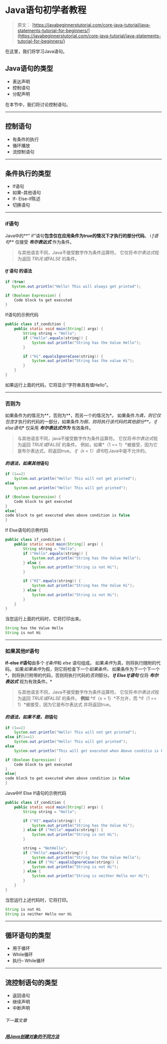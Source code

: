 # Java语句初学者教程

> 原文： [https://javabeginnerstutorial.com/core-java-tutorial/java-statements-tutorial-for-beginners/](https://javabeginnerstutorial.com/core-java-tutorial/java-statements-tutorial-for-beginners/)

在这里，我们将学习Java语句。

## Java语句的类型

*   表达声明
*   控制语句
*   分配声明

在本节中，我们将讨论控制语句。

* * *

## 控制语句

*   有条件的执行
*   循环播放
*   流控制语句

* * *

## 条件执行的类型

*   If语句
*   如果–其他语句
*   If- Else-if陈述
*   切换语句

* * *

### if语句

Java中的**“ if”语句**包含仅在应用条件为true的情况下才执行的部分代码**。 i *f语句*** 仅接受 ***布尔表达式*** 作为条件。

> 与其他语言不同，Java不接受数字作为条件运算符。 它仅将*布尔表达式*视为返回 *TRUE或FALSE* 的条件。

#### ***If* 语句** 的语法

```java
if (true)
   System.out.println("Hello! This will always get printed");
```

```java
if (Boolean Expression) {
    Code block to get executed
}
```

If语句的示例代码

```java
public class if_condition {
    public static void main(String[] args) {
        String string = "Hello";
        if ("Hello".equals(string)) {
            System.out.println("String has the Value Hello");
        }

        if ("Hi".equalsIgnoreCase(string)) {
            System.out.println("String has the value Hi");
        }
    }
}
```

如果运行上面的代码，它将显示“字符串具有值Hello”。

* * *

### 否则为

如果条件为的情况为**，否则为**，而另一个的情况为*。 如果条件*为真，则它仅包含*才执行的代码的一部分，如果条件*为假，则将执行该代码的其他部分**。 *if else语句*** 仅采用 ***布尔表达式作为*** 有效条件。

> 与其他语言不同，java不接受数字作为条件运算符。 它仅将*布尔表达式*视为返回 *TRUE或FALSE* 的条件。
> 例如，如果*（1 == 1）*被接受，因为它是布尔表达式，将返回true。 *if（x = 1）语句*在Java中是不允许的。

#### ***的语法，如果其他*语句**

```java
if (1==2)
	System.out.println("Hello! This will not get printed");
else
	System.out.println("Hello! This will get printed");
```

```java
if (Boolean Expression) {
    Code block to get executed
}
else{
code block to get executed when above condition is false
}
```

If Else语句的示例代码

```java
public class if_condition {
    public static void main(String[] args) {
        String string = "Hello";
        if ("Hello".equals(string)) {
            System.out.println("String has the Value Hello");
        } else {
            System.out.println("String is not Hi");
        }

        if ("HI".equals(string)) {
            System.out.println("String has the Value Hi");
        } else {
            System.out.println("String is not Hi");
        }
    }
}
```

当您运行上面的代码时，它将打印出来。

```java
String has the Value Hello
String is not Hi
```

* * *

### 如果其他If语句

**if-else if语句**由多个 *if条件*和 *else* 语句组成。 如果*条件*为真，则将执行随附的代码。 如果*如果条件*为假，则它将检查下一个*如果条件。* 如果条件为下一个下一个*，则将执行附带的代码，否则将执行代码的*否则*部分。 ***If Else If语句*** 仅将 ***布尔表达式*** 视为有效条件。*

> 与其他语言不同，Java不接受数字作为条件运算符。 它仅将*布尔表达式*视为返回 *TRUE或FALSE* 的条件。
> **例如** *If（x = 1）*不允许，而 *if（1 == 1）*被接受，因为它是布尔表达式 并将返回true。

#### ***的语法，如果不是，则*语句**

```java
if (1==2)
	System.out.println("Hello! This will not get printed");
else if(1==1)
	System.out.println("Hello! This will get printed");
else
	System.out.println("This will get executed when Above conditio is FALSE");
```

```java
if (Boolean Expression) {
    Code block to get executed
}
else{
code block to get executed when above condition is false
}
```

Java中If Else If语句的示例代码

```java
public class if_condition {
    public static void main(String[] args) {
        String string = "Hello";

        if ("HI".equals(string)) {
            System.out.println("String has the Value Hi");
        } else if ("Hello".equals(string)) {
            System.out.println("String is not Hi");
        }

        string = "NotHello";
        if ("Hello".equals(string)) {
            System.out.println("String has the Value Hello");
        } else if ("Hi".equalsIgnoreCase(string)) {
            System.out.println("String is not Hi");
        } else {
            System.out.println("String is neither Hello nor Hi");
        }
    }
}
```

当您运行上述代码时，它将打印。

```java
String is not Hi
String is neither Hello nor Hi
```

* * *

## 循环语句的类型

*   用于循环
*   While循环
*   执行– While循环

* * *

## 流控制语句的类型

*   返回语句
*   继续声明
*   中断声明

###### 下一篇文章

##### [用Java创建对象的不同方法](https://javabeginnerstutorial.com/core-java-tutorial/different-ways-to-create-an-object-in-java/ "Different ways to create an object in Java")